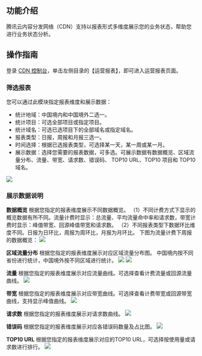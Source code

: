 ## 功能介绍
腾讯云内容分发网络（CDN）支持以报表形式多维度展示您的业务状态，帮助您进行业务状态分析。

## 操作指南

登录 [CDN 控制台](https://console.cloud.tencent.com/cdn)，单击左侧目录的【运营报表】，即可进入运营报表页面。
### 筛选报表
您可以通过此模块指定报表维度和展示数据：
+ 统计地域：中国境内和中国境外二选一。
+ 统计项目：可选全部项目或指定项目。
+ 统计域名：可选已选项目下的全部域名或指定域名。
+ 报表类型：日报，周报和月报三选一。
+ 时间选择：根据已选报表类型，可选择某一天，某一周或某一月。
+ 展示数据：选择您需要的报表数据，可多选。可展示数据有数据概览、区域流量分布、流量、带宽、请求数、错误码、 TOP10 URL、TOP10 项目和 TOP10 域名。

![](https://main.qcloudimg.com/raw/581ca2f0701381f3f50f709bd9127a2c.png)

### 展示数据说明
**数据概览**
根据您指定的报表维度展示不同数据概览。
（1）不同计费方式下显示的概览数据有所不同。流量计费时显示：总流量、平均流量命中率和请求数，带宽计费时显示：峰值带宽、回源峰值带宽和请求数。
（2）不同报表类型下数据环比维度不同。日报为日环比，周报为周环比，月报为月环比。
下图为流量计费下周报的数据概览：
   ![](https://main.qcloudimg.com/raw/11f96816693c55b1312a77698f3092c9.png)

**区域流量分布**
根据您指定的报表维度展示对应区域流量分布图。
中国境内按不同省份进行统计，中国境外按不同区域进行统计。
![](https://main.qcloudimg.com/raw/c76eb221aa09d55fcbabd43a7625d467.png)
![](https://main.qcloudimg.com/raw/90bb307d777d90d7452c51f5314bca84.png)

**流量**
根据您指定的报表维度展示对应流量曲线。可选择查看计费流量或回源流量曲线。
   ![](https://main.qcloudimg.com/raw/57797e78da04d133b8b8771d99790bc9.png)

**带宽**
根据您指定的报表维度展示对应带宽曲线。可选择查看计费带宽或回源带宽曲线，支持显示峰值曲线。
![](https://main.qcloudimg.com/raw/c1d0b1f8db8752edba8bd13e94d7f44d.png)

**请求数**
根据您指定的报表维度展示对请求数曲线。
 ![](https://main.qcloudimg.com/raw/1a45fa3d34aa4e5ecd2468acd3e7b100.png)

 **错误码**
根据您指定的报表维度展示对应各错误码数量及占比图。
![](https://main.qcloudimg.com/raw/f9ac16bf621040b9fca68d47e9e2ed68.png)

**TOP10 URL**
根据您指定的报表维度展示对应的TOP10 URL，可选择按使用量或请求数进行排行。
![](https://main.qcloudimg.com/raw/a2ceee17feb45c8a6fac190ae43501e4.png)

   

   
